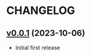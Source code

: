 # CHANGELOG

## [v0.0.1](https://github.com/NubeIO/module-core-system/tree/v0.0.1) (2023-10-06)

- Initial first release
